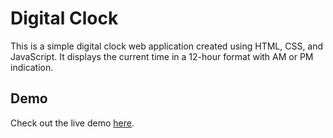 # Digital Clock

This is a simple digital clock web application created using HTML, CSS, and JavaScript. It displays the current time in a 12-hour format with AM or PM indication.

## Demo

Check out the live demo [here](https://digital-clock-23.netlify.app/).
